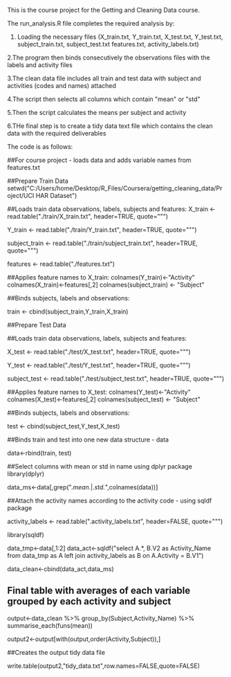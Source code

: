 This is the course project for the Getting and Cleaning Data course.

The run_analysis.R file completes the required analysis by:
1. Loading the necessary files (X_train.txt, Y_train.txt, X_test.txt, Y_test.txt, subject_train.txt, subject_test.txt
features.txt, activity_labels.txt)

2.The program then binds consecutively the observations files with the labels and activity files

3.The clean data file includes all train and test data with subject and activities (codes and names) attached

4.The script then selects all columns which contain "mean" or "std"

5.Then the script calculates the means per subject and activity

6.THe final step is to create a tidy data text file which contains the clean data with the required deliverables

The code is as follows:

##For course project - loads data and adds variable names from features.txt

##Prepare Train Data
setwd("C:/Users/home/Desktop/R_Files/Coursera/getting_cleaning_data/Project/UCI HAR Dataset")

##Loads train data observations, labels, subjects and features:
X_train <- read.table("./train/X_train.txt", header=TRUE, quote="\"")

Y_train <- read.table("./train/Y_train.txt", header=TRUE, quote="\"")

subject_train <- read.table("./train/subject_train.txt", header=TRUE, quote="\"")

features <- read.table("./features.txt")

##Applies feature names to X_train:
colnames(Y_train)<-"Activity"
colnames(X_train)<-features[,2]
colnames(subject_train) <- "Subject"

##Binds subjects, labels and observations:

train <- cbind(subject_train,Y_train,X_train)

##Prepare Test Data

##Loads train data observations, labels, subjects and features:

X_test <- read.table("./test/X_test.txt", header=TRUE, quote="\"")

Y_test <- read.table("./test/Y_test.txt", header=TRUE, quote="\"")

subject_test <- read.table("./test/subject_test.txt", header=TRUE, quote="\"")

##Applies feature names to X_test:
colnames(Y_test)<-"Activity"
colnames(X_test)<-features[,2]
colnames(subject_test) <- "Subject"

##Binds subjects, labels and observations:

test <- cbind(subject_test,Y_test,X_test)

##Binds train and test into one new data structure - data

data<-rbind(train, test)

##Select columns with mean or std in name using dplyr package
library(dplyr)

data_ms<-data[,grep(".*mean.*|.*std.*",colnames(data))]

##Attach the activity names according to the activity code - using sqldf package

activity_labels <- read.table(".activity_labels.txt", header=FALSE, quote="\"")

library(sqldf)

data_tmp<-data[,1:2]
data_act<-sqldf("select A.*, B.V2 as Activity_Name 
                from data_tmp as A
                left join activity_labels as B
                on A.Activity = B.V1")

data_clean<-cbind(data_act,data_ms)


## Final table with averages of each variable grouped by each activity and subject

output<-data_clean %>% group_by(Subject,Activity_Name) %>% summarise_each(funs(mean))

output2<-output[with(output,order(Activity,Subject)),]

##Creates the output tidy data file

write.table(output2,"tidy_data.txt",row.names=FALSE,quote=FALSE)
